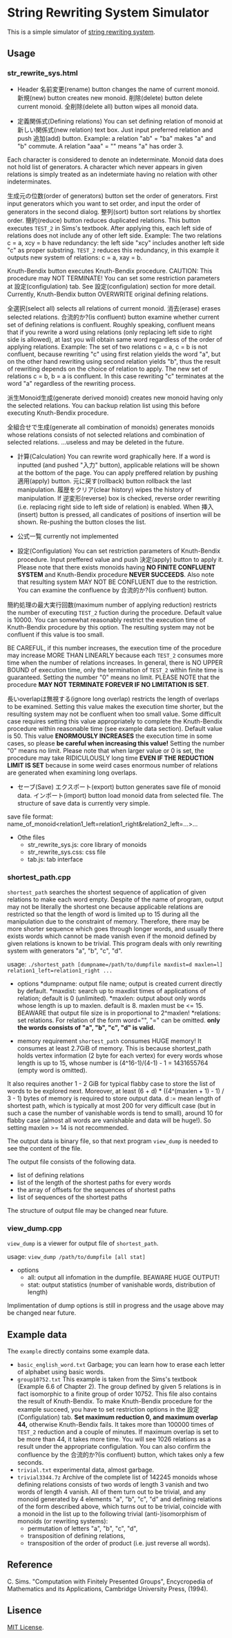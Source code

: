 # String Rewriting System Simulator

This is a simple simulator of [string rewriting system](https://en.wikipedia.org/wiki/Semi-Thue_system).

## Usage

### str_rewrite_sys.html
* Header
名前変更(rename) button changes the name of current monoid.
新規(new) button creates new monoid.
削除(delete) button delete current monoid.
全削除(delete all) button wipes all monoid data.

* 定義関係式(Defining relations)
You can set defining relation of monoid at 新しい関係式(new relation) text box.
Just input preferred relation and push 追加(add) button.
Example: a relation "ab" = "ba" makes "a" and "b" commute.
A relation "aaa" = "" means "a" has order 3.

Each character is considered to denote an indeterminate.
Monoid data does not hold list of generators. A character which never appears
in given relations is simply treated as an indetermiate having no relation with
other indeterminates.

生成元の位数(order of generators) button set the order of generators.
First input generators which you want to set order, and input the order of
generators in the second dialog.
整列(sort) button sort relations by shortlex order.
簡約(reduce) button reduces duplicated relations. This button executes
`TEST_2` in Sims's textbook. After applying this, each left side of relations
does not include any of other left side.
Example: The two relations c = a, xcy = b have redundancy: the left side "xcy"
includes another left side "c" as proper substring. `TEST_2` reduces this
redundancy, in this example it outputs new system of relations: c = a, xay = b.

Knuth-Bendix button executes Knuth-Bendix procedure.
CAUTION: This procedure may NOT TERMINATE! You can set some restriction
parameters at 設定(configulation) tab. See 設定(configulation) section for more
detail.
Currently, Knuth-Bendix button OVERWRITE original defining relations.

全選択(select all) selects all relations of current monoid.
消去(erase) erases selected relations.
合流的か?(is confluent) button examine whether current set of defining
relations is confluent. Roughly speaking, confluent means that if you rewrite
a word using relations (only replacing left side to right side is allowed),
at last you will obtain same word regardless of the order of applying
relations.
Example: The set of two relations c = a, c = b is not confluent, because
rewriting "c" using first relation yields the word "a", but on the other hand
rewriting using second relation yields "b", thus the result of rewriting
depends on the choice of relation to apply.
The new set of relations c = b, b = a is confluent. In this case rewriting
"c" terminates at the word "a" regardless of the rewriting process.

派生Monoid生成(generate derived monoid) creates new monoid having only
the selected relations. You can backup relation list using this before
executing Knuth-Bendix procedure.

全組合せで生成(generate all combination of monoids) generates monoids whose
relations consists of not selected relations and combination of selected
relations. ...useless and may be deleted in the future.

* 計算(Calculation)
You can rewrite word graphically here.
If a word is inputted (and pushed "入力" button),
applicable relations will be shown at the bottom of the page.
You can apply preffered relation by pushing 適用(apply) button.
元に戻す(rollback) button rollback the last manipulation.
履歴をクリア(clear history) wipes the history of manipulation.
If 逆変形(reverse) box is checked, reverse order rewriting (i.e. replacing
right side to left side of relation) is enabled.
When 挿入(insert) button is pressed, all candicates of positions of
insertion will be shown. Re-pushing the button closes the list.

* 公式一覧
currently not implemented

* 設定(Configulation)
You can set restriction parameters of Knuth-Bendix procedure.
Input preffered value and push 決定(apply) button to apply it.
Please note that there exists monoids having **NO FINITE CONFLUENT SYSTEM** and
Knuth-Bendix procedure **NEVER SUCCEEDS**.
Also note that resulting system MAY NOT BE CONFLUENT due to the restriction.
You can examine the confluence by 合流的か?(is confluent) button.

簡約処理の最大実行回数(maximum number of applying reduction)
restricts the number of executing `TEST_2` fuction during the procedure.
Default value is 10000. You can somewhat reasonably restrict the execution
time of Knuth-Bendix procedure by this option. The resulting system may not be
confluent if this value is too small.

BE CAREFUL, if this number increases, the execution time of the procedure
may increase MORE THAN LINEARLY because each `TEST_2` consumes more time
when the number of relations increases. In general, there is NO UPPER BOUND
of execution time, only the termination of `TEST_2` within finite time is
guaranteed.
Setting the number "0" means no limit. PLEASE NOTE that the procedure
**MAY NOT TERMINATE FOREVER IF NO LIMITATION IS SET**.

長いoverlapは無視する(ignore long overlap)
restricts the length of overlaps to be examined.
Setting this value makes the execution time shorter, but the resulting system
may not be confluent when too small value.
Some difficult case requires setting this value appropriately to complete
the Knuth-Bendix procedure within reasonable time (see example data section).
Default value is 50. This value **ENORMOUSLY INCREASES** the execution time
in some cases, so please **be careful when increasing this value!**
Setting the number "0" means no limit. Please note that when larger value or
0 is set, the procedure may take RIDICULOUSLY long time **EVEN IF THE REDUCTION
LIMIT IS SET** because in some weird cases enormous number of relations are
generated when examining long overlaps.


* セーブ(Save)
エクスポート(export) button generates save file of monoid data.
インポート(import) button load monoid data from selected file.
The structure of save data is currently very simple.

save file format:
name_of_monoid<relation1_left=relation1_right&relation2_left=...>...

* Othe files
	* str_rewrite_sys.js: core library of monoids
	* str_rewrite_sys.css: css file
	* tab.js: tab interface


### shortest_path.cpp
`shortest_path` searches the shortest sequence of application of given relations
to make each word empty. Despite of the name of program, output may not be
literally the shortest one because applicable relations are restricted so that
the length of word is limited up to 15 during all the manipulation due to the
constraint of memory. Therefore, there may be more shorter sequence which goes
through longer words, and usually there exists words which cannot be made vanish
even if the monoid defined by given relations is known to be trivial.
This program deals with only rewriting system with generators "a", "b", "c", "d".

usage: `./shortest_path [dumpname=/path/to/dumpfile maxdist=d maxlen=l] relation1_left=relation1_right ...`

* options
	*dumpname: output file name; output is created current directly by default.
	*maxdist: search up to maxdist times of applications of relation; default is 0 (unlimited).
	*maxlen: output about only words whose length is up to maxlen. default is 8.
	maxlen must be <= 15. BEAWARE that output file size is in proportional to 2^maxlen!
	*relations: set relations. For relation of the form word="", "=" can be omitted.
	**only the words consists of "a", "b", "c", "d" is valid.**

* memory requirement
`shortest_path` consumes HUGE memory!
It consumes at least 2.7GiB of memory. 
This is because shortest_path holds vertex information (2 byte for each vertex)
for every words whose length is up to 15, whose number is
(4^16-1)/(4-1) - 1 = 1431655764 (empty word is omitted).

It also requires another 1 - 2 GiB for typical flabby case to store the list of
words to be explored next. Moreover, at least
(6 + d) * ((4^(maxlen + 1) - 1) / 3 - 1) bytes of memory is required
to store output data. d := mean length of shortest path, which is typically
at most 200 for very difficult case (but in such a case the number of vanishable
words is tend to small), around 10 for flabby case (almost all words are
vanishable and data will be huge!).
So setting maxlen >= 14 is not recommended.

The output data is binary file, so that next program `view_dump` is needed
to see the content of the file.

The output file consists of the following data.
* list of defining relations
* list of the length of the shortest paths for every words
* the array of offsets for the sequences of shortest paths
* list of sequences of the shortest paths

The structure of output file may be changed near future.

### view_dump.cpp
`view_dump` is a viewer for output file of `shortest_path`.

usage: `view_dump /path/to/dumpfile [all stat]`

* options
	* all: output all infomation in the dumpfile. BEAWARE HUGE OUTPUT!
	* stat: output statistics (number of vanishable words, distribution of length)

Implimentation of dump options is still in progress and the usage above may be
changed near future.


## Example data
The `example` directly contains some example data.

* `basic_english_word.txt`
	Garbage; you can learn how to erase each letter of alphabet using basic words.
* `group10752.txt`
	This example is taken from the Sims's textbook (Example 6.6 of Chapter 2).
	The group defined by given 5 relations is in fact isomorphic to a finite group
	of order 10752. This file also contains the result of Knuth-Bendix.
	To make Knuth-Bendix procedure for the example succeed, you have to set
	restriction options in the 設定(Configulation) tab.
	**Set maximum reduction 0, and maximum overlap 44,** otherwise Knuth-Bendix
	fails. It takes more than 100000 times of `TEST_2` reduction and a couple of
	minutes. If maximum overlap is set to be more than 44, it takes more time.
	You will see 1026 relations as a result under the appropriate configulation.
	You can also confirm the confluence by the 合流的か?(is confluent) button,
	which takes only a few seconds.
* `trivial.txt`
	experimental data, almost garbage.
* `trivial3344.7z`
	Archive of the complete list of 142245 monoids whose defining relations
	consists of	two words of length 3 vanish and two words of length 4 vanish.
	All of them turn out to be trivial, and any monoid generated by 4 elements
	"a", "b", "c", "d" and defining relations of the form described above, which
	turns out to be trivial, coincide with a monoid in the list up to the
	following trivial (anti-)isomorphism of monoids (or rewriting systems):
	* permutation of letters "a", "b", "c", "d",
	* transposition of defining relations,
	* transposition of the order of product (i.e. just reverse all words).

## Reference
C. Sims. "Computation with Finitely Presented Groups",
Encycropedia of Mathematics and its Applications, 
Cambridge University Press, (1994).

## Lisence
[MIT License](https://opensource.org/licenses/MIT).
